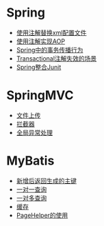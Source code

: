 # Spring
- <a href="../../pages/JavaWeb/SSM/Spring/使用注解替换xml配置文件.md">使用注解替换xml配置文件</a>
- <a href="../../pages/JavaWeb/SSM/Spring/使用注解实现AOP.md">使用注解实现AOP</a>
- <a href="../../pages/JavaWeb/SSM/Spring/Spring中的事务传播行为.md">Spring中的事务传播行为</a>
- <a href="../../pages/JavaWeb/SSM/Spring/Transactional注解失效的场景.md">Transactional注解失效的场景</a>
- <a href="../../pages/JavaWeb/SSM/Spring/Spring整合Junit.md">Spring整合Junit</a>

# SpringMVC
- <a href="../../pages/JavaWeb/SSM/SpringMVC/文件上传.md">文件上传</a>
- <a href="../../pages/JavaWeb/SSM/SpringMVC/拦截器.md">拦截器</a>
- <a href="../../pages/JavaWeb/SSM/SpringMVC/全局异常处理.md">全局异常处理</a>

# MyBatis
- <a href="../../pages/JavaWeb/SSM/MyBatis/新增后返回生成的主键.md">新增后返回生成的主键</a>
- <a href="../../pages/JavaWeb/SSM/MyBatis/一对一查询.md">一对一查询</a>
- <a href="../../pages/JavaWeb/SSM/MyBatis/一对多查询.md">一对多查询</a>
- <a href="../../pages/JavaWeb/SSM/MyBatis/缓存.md">缓存</a>
- <a href="../../pages/JavaWeb/SSM/MyBatis/PageHelper的使用.md">PageHelper的使用</a>
